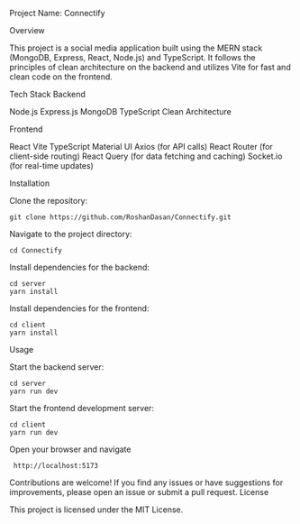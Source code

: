 Project Name: Connectify
  
  Overview

This project is a social media application built using the MERN stack (MongoDB, Express, React, Node.js) and TypeScript. It follows the principles of clean architecture on the backend and utilizes Vite for fast and clean code on the frontend.

Tech Stack
Backend

  Node.js
  Express.js
  MongoDB
  TypeScript
  Clean Architecture

Frontend

  React
  Vite
  TypeScript
  Material UI
  Axios (for API calls)
  React Router (for client-side routing)
  React Query (for data fetching and caching)
  Socket.io (for real-time updates)

Installation

   Clone the repository:

    git clone https://github.com/RoshanDasan/Connectify.git

   Navigate to the project directory:


    cd Connectify

   Install dependencies for the backend:
    

    cd server
    yarn install
    

   Install dependencies for the frontend:

    cd client
    yarn install

Usage

   Start the backend server:


    cd server
    yarn run dev

   Start the frontend development server:


    cd client
    yarn run dev

   Open your browser and navigate 
   
     http://localhost:5173


Contributions are welcome! If you find any issues or have suggestions for improvements, please open an issue or submit a pull request.
License

This project is licensed under the MIT License.
